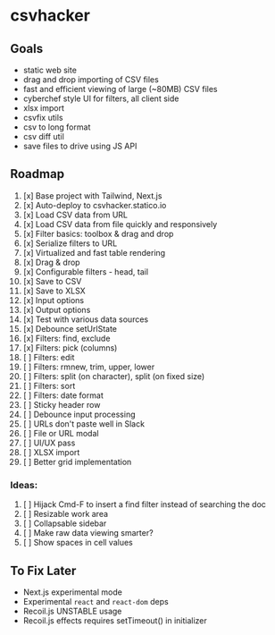 # csvhacker

## Goals

- static web site
- drag and drop importing of CSV files
- fast and efficient viewing of large (~80MB) CSV files
- cyberchef style UI for filters, all client side
- xlsx import
- csvfix utils
- csv to long format
- csv diff util
- save files to drive using JS API

## Roadmap

1. [x] Base project with Tailwind, Next.js
1. [x] Auto-deploy to csvhacker.statico.io
1. [x] Load CSV data from URL
1. [x] Load CSV data from file quickly and responsively
1. [x] Filter basics: toolbox & drag and drop
1. [x] Serialize filters to URL
1. [x] Virtualized and fast table rendering
1. [x] Drag & drop
1. [x] Configurable filters - head, tail
1. [x] Save to CSV
1. [x] Save to XLSX
1. [x] Input options
1. [x] Output options
1. [x] Test with various data sources
1. [x] Debounce setUrlState
1. [x] Filters: find, exclude
1. [x] Filters: pick (columns)
1. [ ] Filters: edit
1. [ ] Filters: rmnew, trim, upper, lower
1. [ ] Filters: split (on character), split (on fixed size)
1. [ ] Filters: sort
1. [ ] Filters: date format
1. [ ] Sticky header row
1. [ ] Debounce input processing
1. [ ] URLs don't paste well in Slack
1. [ ] File or URL modal
1. [ ] UI/UX pass
1. [ ] XLSX import
1. [ ] Better grid implementation

### Ideas:

1. [ ] Hijack Cmd-F to insert a find filter instead of searching the doc
1. [ ] Resizable work area
1. [ ] Collapsable sidebar
1. [ ] Make raw data viewing smarter?
1. [ ] Show spaces in cell values

## To Fix Later

- Next.js experimental mode
- Experimental `react` and `react-dom` deps
- Recoil.js UNSTABLE usage
- Recoil.js effects requires setTimeout() in initializer
